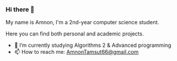### Hi there 👋
My name is Amnon, I'm a 2nd-year computer science student.

Here you can find both personal and academic projects.

- 🌱 I’m currently studying Algorithms 2 & Advanced programming
- 📫 How to reach me: AmnonTamsut66@gmail.com


<!--
**AmnonTamsut/AmnonTamsut** is a ✨ _special_ ✨ repository because its `README.md` (this file) appears on your GitHub profile.

Here are some ideas to get you started:

- 🔭 I’m currently working on ...
- 🌱 I’m currently learning ...
- 👯 I’m looking to collaborate on ...
- 🤔 I’m looking for help with ...
- 💬 Ask me about ...
- 📫 How to reach me: ...
- 😄 Pronouns: ...
- ⚡ Fun fact: ...
-->
